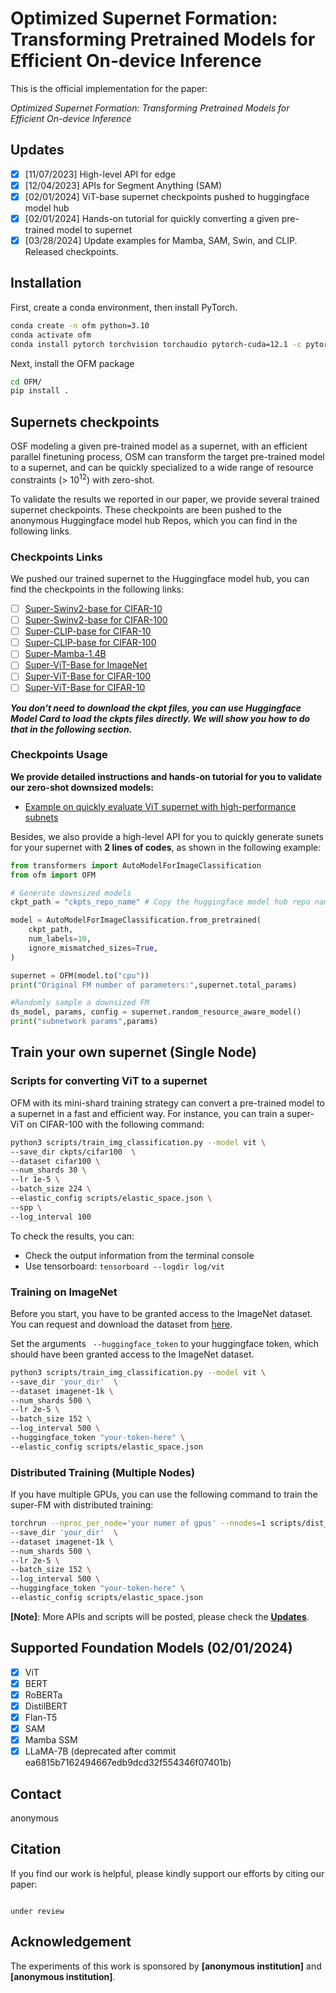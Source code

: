 # Optimized Supernet Formation: Transforming Pretrained Models for Efficient On-device Inference

This is the official implementation for the paper:

_Optimized Supernet Formation: Transforming Pretrained Models for Efficient On-device Inference_

## Updates

- [x] [11/07/2023] High-level API for edge
- [x] [12/04/2023] APIs for Segment Anything (SAM)
- [x] [02/01/2024] ViT-base supernet checkpoints pushed to huggingface model hub
- [x] [02/01/2024] Hands-on tutorial for quickly converting a given pre-trained model to supernet
- [x] [03/28/2024] Update examples for Mamba, SAM, Swin, and CLIP. Released checkpoints.
## Installation

First, create a conda environment, then install PyTorch.

```bash
conda create -n ofm python=3.10
conda activate ofm
conda install pytorch torchvision torchaudio pytorch-cuda=12.1 -c pytorch -c nvidia
```

Next, install the OFM package

```bash
cd OFM/
pip install .
```

## Supernets checkpoints

OSF modeling a given pre-trained model as a supernet, with an efficient parallel finetuning process, OSM can transform the target pre-trained model to a supernet, and can be quickly specialized to a wide range of resource constraints (> $10^{12}$) with zero-shot.

To validate the results we reported in our paper, we provide several trained supernet checkpoints. These checkpoints are been pushed to the anonymous Huggingface model hub Repos, which you can find in the following links.

### Checkpoints Links

We pushed our trained supernet to the Huggingface model hub, you can find the checkpoints in the following links:

- [ ] [Super-Swinv2-base for CIFAR-10](https://huggingface.co/yusx-swapp/ofm-swin-base-patch4-window7-cifar10)
- [ ] [Super-Swinv2-base for CIFAR-100](https://huggingface.co/yusx-swapp/ofm-swinv2-base-patch4-window7-cifar100/tree/main)
- [ ] [Super-CLIP-base for CIFAR-10](https://huggingface.co/yusx-swapp/ofm-clip-base-patch32-cifar10)
- [ ] [Super-CLIP-base for CIFAR-100](https://huggingface.co/yusx-swapp/ofm-clip-base-patch32-cifar100)
- [ ] [Super-Mamba-1.4B](https://huggingface.co/yusx-swapp/ofm-mamba-1.4b-lambda-hf)
- [ ] [Super-ViT-Base for ImageNet](https://huggingface.co/yusx-swapp/ofm-vit-base-patch16-224-imagenet)
- [ ] [Super-ViT-Base for CIFAR-100](https://huggingface.co/yusx-swapp/ofm-vit-base-patch16-224-cifar100)
- [ ] [Super-ViT-Base for CIFAR-10](https://huggingface.co/yusx-swapp/ofm-vit-base-patch16-224-cifar10)

**_You don't need to download the ckpt files, you can use Huggingface Model Card to load the ckpts files directly.
We will show you how to do that in the following section._**

### Checkpoints Usage

**We provide detailed instructions and hands-on tutorial for you to validate our zero-shot downsized models:**

- [Example on quickly evaluate ViT supernet with high-performance subnets](./examples/post_training_deployment/vit_zero_shot_specialization_turorial.ipynb)

Besides, we also provide a high-level API for you to quickly generate sunets for your supernet with **2 lines of codes**, as shown in the following example:

```python
from transformers import AutoModelForImageClassification
from ofm import OFM

# Generate downsized models
ckpt_path = "ckpts_repo_name" # Copy the huggingface model hub repo name from above link

model = AutoModelForImageClassification.from_pretrained(
    ckpt_path,
    num_labels=10,
    ignore_mismatched_sizes=True,
)

supernet = OFM(model.to("cpu"))
print("Original FM number of parameters:",supernet.total_params)

#Randomly sample a downsized FM
ds_model, params, config = supernet.random_resource_aware_model()
print("subnetwork params",params)
```

## Train your own supernet (Single Node)

### Scripts for converting ViT to a supernet

OFM with its mini-shard training strategy can convert a pre-trained model to a supernet in a fast and efficient way. For instance, you can train a super-ViT on CIFAR-100 with the following command:

```bash
python3 scripts/train_img_classification.py --model vit \
--save_dir ckpts/cifar100  \
--dataset cifar100 \
--num_shards 30 \
--lr 1e-5 \
--batch_size 224 \
--elastic_config scripts/elastic_space.json \
--spp \
--log_interval 100
```

To check the results, you can:

- Check the output information from the terminal console
- Use tensorboard: `tensorboard --logdir log/vit`

### Training on ImageNet

Before you start, you have to be granted access to the ImageNet dataset. You can request and download the dataset from [here](https://huggingface.co/datasets/imagenet-1k).

Set the arguments ` --huggingface_token` to your huggingface token, which should have been granted access to the ImageNet dataset.

```bash
python3 scripts/train_img_classification.py --model vit \
--save_dir 'your_dir'  \
--dataset imagenet-1k \
--num_shards 500 \
--lr 2e-5 \
--batch_size 152 \
--log_interval 500 \
--huggingface_token "your-token-here" \
--elastic_config scripts/elastic_space.json
```

### Distributed Training (Multiple Nodes)

If you have multiple GPUs, you can use the following command to train the super-FM with distributed training:

```bash
torchrun --nproc_per_node='your numer of gpus' --nnodes=1 scripts/dist_train_img_classification.py --model vit \
--save_dir 'your_dir'  \
--dataset imagenet-1k \
--num_shards 500 \
--lr 2e-5 \
--batch_size 152 \
--log_interval 500 \
--huggingface_token "your-token-here" \
--elastic_config scripts/elastic_space.json
```

**[Note]**: More APIs and scripts will be posted, please check the [**Updates**](#updates).

## Supported Foundation Models (02/01/2024)

- [x] ViT
- [x] BERT
- [x] RoBERTa
- [x] DistilBERT
- [x] Flan-T5
- [x] SAM
- [x] Mamba SSM
- [x] LLaMA-7B (deprecated after commit ea6815b7162494667edb9dcd32f554346f07401b)

## Contact

anonymous

<!-- ## TODO

- [x] ViT pre-trained ckpts
- [x] ViT FL simulation scripts
- [x] Tensorboard logger
- [x] Elastic space APIs for system-heteo
- [x] Load ckpt high-level APIs
- [x] Simulation scripts on GLUE
- [x] ViT CIFAR-100 ckpts
- [x] High level API for real edge-FL
- [x] API for segment anything (SAM)
- [x] Evaluate Scripts for resource-aware models
- [ ] BERT-large, FLAN-T5 ckpts
- [ ] Simulation scripts on SQUAD
- [ ] ONNX and TensorRT APIs for edge
- [ ] Tiny fedlib -->

## Citation

If you find our work is helpful, please kindly support our efforts by citing our paper:

```

under review

```

## Acknowledgement

The experiments of this work is sponsored by **[anonymous institution]** and **[anonymous institution]**.

```

```
